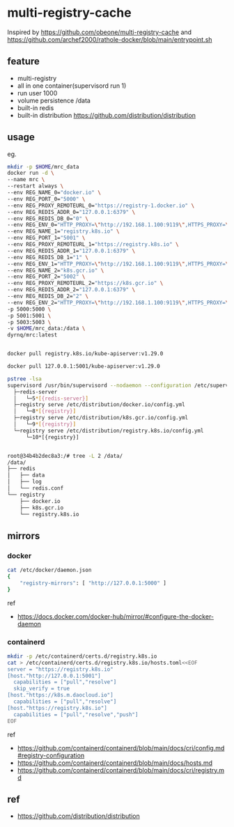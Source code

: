 # multi-registry-cache


Inspired by <https://github.com/obeone/multi-registry-cache> and <https://github.com/archef2000/rathole-docker/blob/main/entrypoint.sh>

## feature

- multi-registry
- all in one container(supervisord run 1)
- run user 1000
- volume persistence /data
- built-in redis
- built-in distribution <https://github.com/distribution/distribution>

## usage

eg.

```bash
mkdir -p $HOME/mrc_data
docker run -d \
--name mrc \
--restart always \
--env REG_NAME_0="docker.io" \
--env REG_PORT_0="5000" \
--env REG_PROXY_REMOTEURL_0="https://registry-1.docker.io" \
--env REG_REDIS_ADDR_0="127.0.0.1:6379" \
--env REG_REDIS_DB_0="0" \
--env REG_ENV_0="HTTP_PROXY=\"http://192.168.1.100:9119\",HTTPS_PROXY=\"http://192.168.1.100:9119\",NO_PROXY=\"127.0.0.1,localhost\"" \
--env REG_NAME_1="registry.k8s.io" \
--env REG_PORT_1="5001" \
--env REG_PROXY_REMOTEURL_1="https://registry.k8s.io" \
--env REG_REDIS_ADDR_1="127.0.0.1:6379" \
--env REG_REDIS_DB_1="1" \
--env REG_ENV_1="HTTP_PROXY=\"http://192.168.1.100:9119\",HTTPS_PROXY=\"http://192.168.1.100:9119\",NO_PROXY=\"127.0.0.1,localhost\"" \
--env REG_NAME_2="k8s.gcr.io" \
--env REG_PORT_2="5002" \
--env REG_PROXY_REMOTEURL_2="https://k8s.gcr.io" \
--env REG_REDIS_ADDR_2="127.0.0.1:6379" \
--env REG_REDIS_DB_2="2" \
--env REG_ENV_2="HTTP_PROXY=\"http://192.168.1.100:9119\",HTTPS_PROXY=\"http://192.168.1.100:9119\",NO_PROXY=\"127.0.0.1,localhost\"" \
-p 5000:5000 \
-p 5001:5001 \
-p 5003:5003 \
-v $HOME/mrc_data:/data \
dyrnq/mrc:latest


docker pull registry.k8s.io/kube-apiserver:v1.29.0

docker pull 127.0.0.1:5001/kube-apiserver:v1.29.0


```


```bash
pstree -lsa
supervisord /usr/bin/supervisord --nodaemon --configuration /etc/supervisord.conf
  ├─redis-server
  │   └─5*[{redis-server}]
  ├─registry serve /etc/distribution/docker.io/config.yml
  │   └─8*[{registry}]
  ├─registry serve /etc/distribution/k8s.gcr.io/config.yml
  │   └─9*[{registry}]
  └─registry serve /etc/distribution/registry.k8s.io/config.yml
      └─10*[{registry}]


root@34b4b2dec8a3:/# tree -L 2 /data/
/data/
├── redis
│   ├── data
│   ├── log
│   └── redis.conf
└── registry
    ├── docker.io
    ├── k8s.gcr.io
    └── registry.k8s.io
```

## mirrors

### docker

```bash
cat /etc/docker/daemon.json 
{    
    "registry-mirrors": [ "http://127.0.0.1:5000" ]
}

```

ref 
- <https://docs.docker.com/docker-hub/mirror/#configure-the-docker-daemon>

### containerd


```bash
mkdir -p /etc/containerd/certs.d/registry.k8s.io
cat > /etc/containerd/certs.d/registry.k8s.io/hosts.toml<<EOF
server = "https://registry.k8s.io"
[host."http://127.0.0.1:5001"]
  capabilities = ["pull","resolve"]
  skip_verify = true
[host."https://k8s.m.daocloud.io"]
  capabilities = ["pull","resolve"]
[host."https://registry.k8s.io"]
  capabilities = ["pull","resolve","push"]
EOF
```

ref 
- <https://github.com/containerd/containerd/blob/main/docs/cri/config.md#registry-configuration>
- <https://github.com/containerd/containerd/blob/main/docs/hosts.md>
- <https://github.com/containerd/containerd/blob/main/docs/cri/registry.md>


## ref

- <https://github.com/distribution/distribution>
